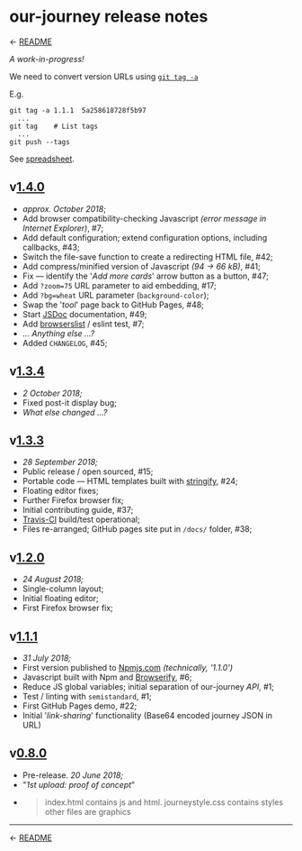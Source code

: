 
# our-journey release notes

← [README][]

_A work-in-progress!_

We need to convert version URLs using [`git tag -a`](https://git-scm.com/book/en/v2/Git-Basics-Tagging)

E.g.
```
git tag -a 1.1.1  5a258618728f5b97
  ...
git tag    # List tags
  ...
git push --tags
```

See [spreadsheet][gdoc].

## v[1.4.0][]

 * _approx. October 2018_;
 * Add browser compatibility-checking Javascript _(error message in Internet Explorer)_, #7;
 * Add default configuration; extend configuration options, including callbacks, #43;
 * Switch the file-save function to create a redirecting HTML file, #42;
 * Add compress/minified version of Javascript _(94 → 66 kB)_, #41;
 * Fix — identify the '_Add more cards_' arrow button as a button, #47;
 * Add `?zoom=75` URL parameter to aid embedding, #17;
 * Add `?bg=wheat` URL parameter (`background-color`);
 * Swap the '_tool_' page back to GitHub Pages, #48;
 * Start [JSDoc][] documentation, #49;
 * Add [browserslist][] / eslint test, #7;
 * _... Anything else ...?_
 * Added `CHANGELOG`, #45;

## v[1.3.4][]

 * _2 October 2018;_
 * Fixed post-it display bug;
 * _What else changed ...?_

## v[1.3.3][]

 * _28 September 2018;_
 * Public release / open sourced, #15;
 * Portable code — HTML templates built with [stringify][], #24;
 * Floating editor fixes;
 * Further Firefox browser fix;
 * Initial contributing guide, #37;
 * [Travis-CI][] build/test operational;
 * Files re-arranged; GitHub pages site put in `/docs/` folder, #38;

## v[1.2.0][]

 * _24 August 2018;_
 * Single-column layout;
 * Initial floating editor;
 * First Firefox browser fix;

## v[1.1.1][]

 * _31 July 2018;_
 * First version published to [Npmjs.com][] _(technically, '1.1.0')_
 * Javascript built with Npm and [Browserify][], #6;
 * Reduce JS global variables; initial separation of our-journey _API_, #1;
 * Test / linting with `semistandard`, #1;
 * First GitHub Pages demo, #22;
 * Initial '_link-sharing_' functionality (Base64 encoded journey JSON in URL)

## v[0.8.0][]

 * Pre-release. _20 June 2018;_
 * "_1st upload: proof of concept_"
 * > index.html contains js and html. journeystyle.css contains styles other files are graphics

---

← [README][]

[gdoc]: https://docs.google.com/spreadsheets/d/13pR4eFvzttsrsqdf4FEPa0hCbMNuTYNrJJl46pxyumw/#gid=0 "Spreadsheet — 'our-journey npm-view git-tag'"

[0.8.0]:  https://github.com/IET-OU/our-journey/commit/78bc695de6ec8cb573 "1st upload: proof of concept. 20-Jun-2018"
[1.1.0]:  https://github.com/IET-OU/our-journey/commits "(URL incomplete) 1st published to Npmjs.com. 2018-07-31"
[1.1.1]:  https://github.com/IET-OU/our-journey/commit/5a258618728f5b97 "2018-07-31"
[1.1.11]: https://github.com/IET-OU/our-journey/commit/1e87e7493469122e "2018-08-17"
[1.2.0]:  https://github.com/IET-OU/our-journey/commit/c753c3070207965b "2018-08-24"
[1.3.3]:  https://github.com/IET-OU/our-journey/commit/9fa2575bc13158dd "Open sourced. 2018-09-28."
[1.3.4]: https://github.com/IET-OU/our-journey/commit/a64ab7340b733f755b06 "2018-10-02"
[1.4.0]: https://github.com/IET-OU/our-journey/commits "(URL incomplete)"

[changelog]: https://github.com/IET-OU/our-journey/blob/master/docs/CHANGELOG.md
[readme]: https://github.com/IET-OU/our-journey#readme
[gh]: https://iet-ou.github.io/our-journey/
[unpkg]: https://unpkg.com/our-journey/ "unpkg is a fast, global content delivery (CDN) network for everything on npm."
[npmjs.com]: https://npmjs.com/package/our-journey "our-journey on Npmjs.com"
[browserify]: http://browserify.org/
  "Browserify lets you require('modules') in the browser by bundling up all of your dependencies."
[stringify]: https://npmjs.com/package/stringify
  "Browserify plugin to require() text / HTML files ... inside your client-side JavaScript."
[browserslist]: https://browsersl.ist/
[travis-ci]: https://travis-ci.org/IET-OU/our-journey
[jsdoc]: http://usejsdoc.org/

[End]: //.
